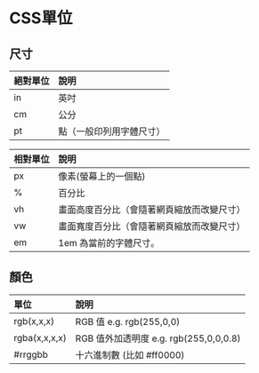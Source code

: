 # CSS單位

## 尺寸

| 絕對單位 | 說明 |
| :--- | :--- |
| in | 英吋 |
| cm | 公分 |
| pt | 點（一般印列用字體尺寸） |

| 相對單位 | 說明 |
| :--- | :--- |
| px | 像素\(螢幕上的一個點\) |
| % | 百分比 |
| vh | 畫面高度百分比（會隨著網頁縮放而改變尺寸） |
| vw | 畫面寬度百分比（會隨著網頁縮放而改變尺寸） |
| em | 1em 為當前的字體尺寸。 |

## 顏色

| 單位 | 說明 |
| :--- | :--- |
| rgb\(x,x,x\) | RGB 值 e.g. rgb\(255,0,0\) |
| rgba\(x,x,x,x\) | RGB 值外加透明度 e.g. rgb\(255,0,0,0.8\) |
| \#rrggbb | 十六進制數 \(比如 \#ff0000\) |

